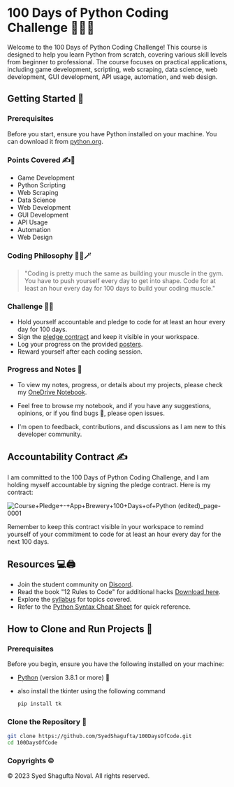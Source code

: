 # 100 Days of Python Coding Challenge 🐍🦾🤖

Welcome to the 100 Days of Python Coding Challenge! This course is designed to help you learn Python from scratch, covering various skill levels from beginner to professional. The course focuses on practical applications, including game development, scripting, web scraping, data science, web development, GUI development, API usage, automation, and web design.

## Getting Started 💫

### Prerequisites 

Before you start, ensure you have Python installed on your machine. You can download it from [python.org](https://www.python.org/).

### Points Covered ✍️📝

- Game Development
- Python Scripting
- Web Scraping
- Data Science
- Web Development
- GUI Development
- API Usage
- Automation
- Web Design

### Coding Philosophy 📜📓🪄

> "Coding is pretty much the same as building your muscle in the gym.
> You have to push yourself every day to get into shape.
> Code for at least an hour every day for 100 days to build your coding muscle."

### Challenge  💪🎉

- Hold yourself accountable and pledge to code for at least an hour every day for 100 days.
- Sign the [pledge contract](https://www.dropbox.com/scl/fi/fwvf9mlvshqjv2uzdv1s2/Course-Pledge-App-Brewery-100-Days-of-Python.pdf?rlkey=qj4odjps6glgs0drtjxom7osm&dl=0) and keep it visible in your workspace.
- Log your progress on the provided [posters](https://www.dropbox.com/scl/fi/j81gx9s1ny5k0vnp2254z/100-Days-of-Python-Check-Off-Posters.pdf?rlkey=knt881c627l0opx9aklq45ogm&dl=0).
- Reward yourself after each coding session.

### Progress and Notes 📝

  - To view my notes, progress, or details about my projects, please check my [OneDrive Notebook](https://1drv.ms/o/s!AlqqC3-X0BNmkkBSL-0L4Gle8_kP?e=27b8Ul).

  - Feel free to browse my notebook, and if you have any suggestions, opinions, or if you find bugs 🐞, please open issues.
  - I'm open to feedback, contributions, and discussions as I am new to this developer community.

## Accountability Contract ✍️

I am committed to the 100 Days of Python Coding Challenge, and I am holding myself accountable by signing the pledge contract. Here is my contract:

![Course+Pledge+-+App+Brewery+100+Days+of+Python (edited)_page-0001](https://github.com/SyedShagufta/100DaysOfCode/assets/62433926/ac772079-9299-4157-b537-8fcd98a701d4)


Remember to keep this contract visible in your workspace to remind yourself of your commitment to code for at least an hour every day for the next 100 days.

## Resources 💻🖨️

- Join the student community on [Discord](https://discord.gg/XUPh449f).
- Read the book "12 Rules to Code" for additional hacks [Download here](https://www.dropbox.com/scl/fi/786uhb14t12embqcxyexg/12-Rules-to-Learn-to-Code-eBook-Copyright-App-Brewery.pdf?rlkey=dp8nbfecdpz2k71538n0n12x5&dl=0).
- Explore the [syllabus](https://www.dropbox.com/scl/fi/x3banee3wiaogplocgj2m/Syllabus-for-100-Days-of-Python.pdf?rlkey=xtbt7m4j547c6inf0ueb7hf3h&dl=0) for topics covered.
- Refer to the [Python Syntax Cheat Sheet](https://www.dropbox.com/scl/fi/mh6zral4abnav3v06rhlc/Python-Syntax-Cheat-Sheet-Booklet-v2.pdf?rlkey=8zchlzsc2fhzxe77o5rliq755&dl=0) for quick reference.

## How to Clone and Run Projects 🤖

### Prerequisites

Before you begin, ensure you have the following installed on your machine:

- [Python](https://www.python.org/) (version 3.8.1 or more) 🐍
- also install the tkinter using the following command
  
  ```bash
  pip install tk
  ```

### Clone the Repository 🦾

```bash
git clone https://github.com/SyedShagufta/100DaysOfCode.git
cd 100DaysOfCode
```


### Copyrights ©️

&copy; 2023 Syed Shagufta Noval. All rights reserved.
